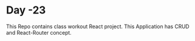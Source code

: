 # Day -23

This Repo contains class workout React project. This Application has CRUD and React-Router concept.